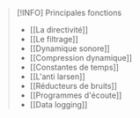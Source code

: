 >[!INFO] Principales fonctions
>- [[La directivité]]
>- [[Le filtrage]]
>- [[Dynamique sonore]]
>- [[Compression dynamique]]
>- [[Constantes de temps]]
>- [[L'anti larsen]]
>- [[Réducteurs de bruits]]
>- [[Programmes d'écoute]]
>- [[Data logging]]


